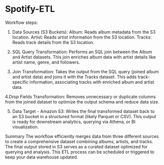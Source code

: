 # Spotify-ETL
Workflow steps:

1. Data Sources (S3 Buckets):
Album: Reads album metadata from the S3 location.
Artist: Reads artist information from the S3 location.
Tracks: Reads track details from the S3 location.

2. SQL Query Transformation:
Performs an SQL join between the Album and Artist datasets.
This join enriches album data with artist details like artist name, genre, and followers.

3. Join Transformation:
Takes the output from the SQL query (joined album and artist data) and joins it with the Tracks dataset.
This adds track-specific information, associating tracks with enriched album and artist data.

4.Drop Fields Transformation:
Removes unnecessary or duplicate columns from the joined dataset to optimize the output schema and reduce data size.

5. Data Target - Amazon S3:
Writes the final transformed dataset back to an S3 bucket in a structured format (likely Parquet or CSV).
This output is ready for downstream analytics, querying via Athena, or BI visualization.

Summary
The workflow efficiently merges data from three different sources to create a comprehensive dataset combining albums, artists, and tracks.
The final output stored in S3 serves as a curated dataset optimized for querying and analysis.
This ETL process can be scheduled or triggered to keep your data warehouse updated.

